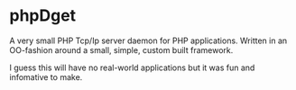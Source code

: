 # phpDget
A very small PHP Tcp/Ip server daemon for PHP applications. 
Written in an OO-fashion around a small, simple, custom built framework. 

I guess this will have no real-world applications but it was fun and infomative to make.

